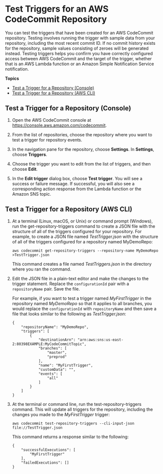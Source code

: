 # Test Triggers for an AWS CodeCommit Repository<a name="how-to-notify-test"></a>

You can test the triggers that have been created for an AWS CodeCommit repository\. Testing involves running the trigger with sample data from your repository, including the most recent commit ID\. If no commit history exists for the repository, sample values consisting of zeroes will be generated instead\. Testing triggers helps you confirm you have correctly configured access between AWS CodeCommit and the target of the trigger, whether that is an AWS Lambda function or an Amazon Simple Notification Service notification\. 

**Topics**
+ [Test a Trigger for a Repository \(Console\)](#how-to-notify-test-console)
+ [Test a Trigger for a Repository \(AWS CLI\)](#how-to-notify-test-cli)

## Test a Trigger for a Repository \(Console\)<a name="how-to-notify-test-console"></a>

1. Open the AWS CodeCommit console at [https://console\.aws\.amazon\.com/codecommit](https://console.aws.amazon.com/codecommit)\.

1. From the list of repositories, choose the repository where you want to test a trigger for repository events\.

1. In the navigation pane for the repository, choose **Settings**\. In **Settings**, choose **Triggers**\.

1. Choose the trigger you want to edit from the list of triggers, and then choose **Edit**\. 

1. In the **Edit trigger** dialog box, choose **Test trigger**\. You will see a success or failure message\. If successful, you will also see a corresponding action response from the Lambda function or the Amazon SNS topic\.

## Test a Trigger for a Repository \(AWS CLI\)<a name="how-to-notify-test-cli"></a>

1. At a terminal \(Linux, macOS, or Unix\) or command prompt \(Windows\), run the get\-repository\-triggers command to create a JSON file with the structure of all of the triggers configured for your repository\. For example, to create a JSON file named *TestTrigger\.json* with the structure of all of the triggers configured for a repository named MyDemoRepo:

   ```
   aws codecommit get-repository-triggers --repository-name MyDemoRepo >TestTrigger.json
   ```

   This command creates a file named *TestTriggers\.json* in the directory where you ran the command\.

1. Edit the JSON file in a plain\-text editor and make the changes to the trigger statement\. Replace the `configurationId` pair with a `repositoryName` pair\. Save the file\.

   For example, if you want to test a trigger named *MyFirstTrigger* in the repository named *MyDemoRepo* so that it applies to all branches, you would replace the `configurationId` with `repositoryName` and then save a file that looks similar to the following as *TestTrigger\.json*:

   ```
   {
       "repositoryName": "MyDemoRepo", 
       "triggers": [
           {
               "destinationArn": "arn:aws:sns:us-east-2:80398EXAMPLE:MyCodeCommitTopic", 
               "branches": [
                   "master", 
                   "preprod"
               ], 
               "name": "MyFirstTrigger", 
               "customData": "", 
               "events": [
                   "all"
               ]
           }  
       ]
   }
   ```

1. At the terminal or command line, run the test\-repository\-triggers command\. This will update all triggers for the repository, including the changes you made to the *MyFirstTrigger* trigger:

   ```
   aws codecommit test-repository-triggers --cli-input-json file://TestTrigger.json
   ```

   This command returns a response similar to the following:

   ```
   {
       "successfulExecutions": [
           "MyFirstTrigger"
       ],
       "failedExecutions": []
   }
   ```